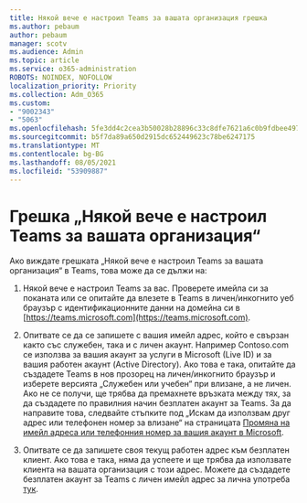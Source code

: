 ```yaml
---
title: Някой вече е настроил Teams за вашата организация грешка
ms.author: pebaum
author: pebaum
manager: scotv
ms.audience: Admin
ms.topic: article
ms.service: o365-administration
ROBOTS: NOINDEX, NOFOLLOW
localization_priority: Priority
ms.collection: Adm_O365
ms.custom:
- "9002343"
- "5063"
ms.openlocfilehash: 5fe3dd4c2cea3b50028b28896c33c8dfe7621a6c0b9fdbee4976dfb0e62c3f5d
ms.sourcegitcommit: b5f7da89a650d2915dc652449623c78be6247175
ms.translationtype: MT
ms.contentlocale: bg-BG
ms.lasthandoff: 08/05/2021
ms.locfileid: "53909887"
---
```

# <a name="someone-has-already-set-up-teams-for-your-organization-error"></a>Грешка „Някой вече е настроил Teams за вашата организация“

Ако виждате грешката „Някой вече е настроил Teams за вашата организация“ в Teams, това може да се дължи на:

1. Някой вече е настроил Teams за вас. Проверете имейла си за поканата или се опитайте да влезете в Teams в личен/инкогнито уеб браузър с идентификационните данни на домейна си в [https://teams.microsoft.com](https://teams.microsoft.com).

2. Опитвате се да се запишете с вашия имейл адрес, който е свързан както със служебен, така и с личен акаунт. Например Contoso.com се използва за вашия акаунт за услуги в Microsoft (Live ID) и за вашия работен акаунт (Active Directory). Ако това е така, опитайте да създадете Teams в нов прозорец на личен/инкогнито браузър и изберете версията „Служебен или учебен“ при влизане, а не личен. Ако не се получи, ще трябва да премахнете връзката между тях, за да създадете по правилния начин безплатен акаунт за Teams. За да направите това, следвайте стъпките под „Искам да използвам друг адрес или телефонен номер за влизане“ на страницата [Промяна на имейл адреса или телефонния номер за вашия акаунт в Microsoft](https://support.microsoft.com/help/12407).

3. Опитвате се да запишете своя текущ работен адрес към безплатен клиент. Ако това е така, няма да успеете и ще трябва да използвате клиента на вашата организация с този адрес. Можете да създадете безплатен акаунт за Teams с личен имейл адрес за лична употреба [тук](https://products.office.com/microsoft-teams/group-chat-software).
